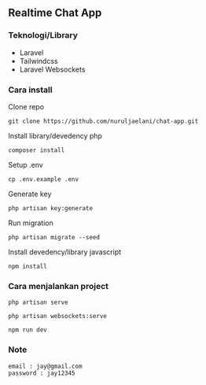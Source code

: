 ## Realtime Chat App

### Teknologi/Library
* Laravel
* Tailwindcss
* Laravel Websockets


### Cara install
Clone repo
```
git clone https://github.com/nuruljaelani/chat-app.git
```
Install library/devedency php
```
composer install
```
Setup .env
```
cp .env.example .env
```
Generate key
```
php artisan key:generate
```
Run migration
```
php artisan migrate --seed
```
Install devedency/library javascript
```
npm install
```

### Cara menjalankan project
```
php artisan serve
```
```
php artisan websockets:serve
```
```
npm run dev
```

### Note
```
email : jay@gmail.com
password : jay12345
```
